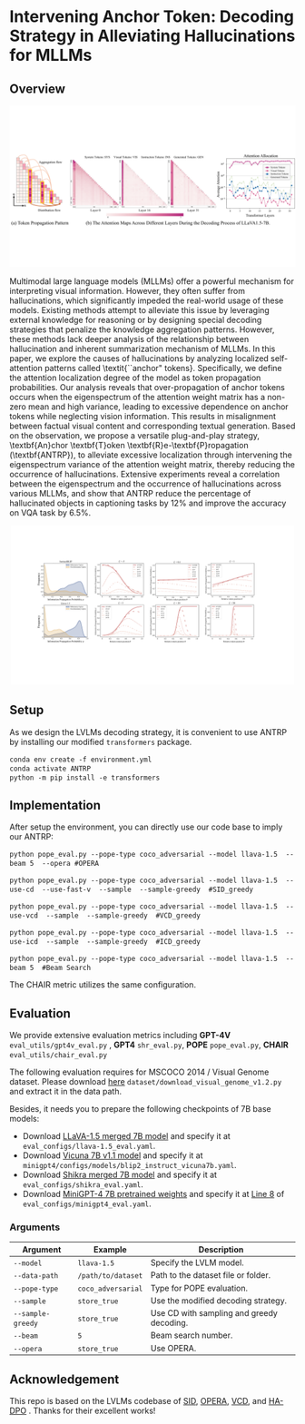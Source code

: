 # Intervening Anchor Token: Decoding Strategy in Alleviating Hallucinations for MLLMs


## Overview


<p align="center"><img src="./imgs/fig1.pdf" alt="SID" width="800px" /></p>

Multimodal large language models (MLLMs) offer a powerful mechanism for interpreting visual information. However, they often suffer from hallucinations, which significantly impeded the real-world usage of these models. Existing methods attempt to alleviate this issue by leveraging external knowledge for reasoning or by designing special decoding strategies that penalize the knowledge aggregation patterns. However, these methods lack deeper analysis of the relationship between hallucination and inherent summarization mechanism of MLLMs. In this paper, we explore the causes of hallucinations by analyzing localized self-attention patterns called \textit{``anchor" tokens}. Specifically, we define the attention localization degree of the model as token propagation probabilities. Our analysis reveals that over-propagation of anchor tokens occurs when the eigenspectrum of the attention weight matrix has a non-zero mean and high variance, leading to excessive dependence on anchor tokens while neglecting vision information. This results in misalignment between factual visual content and corresponding textual generation. Based on the observation, we propose a versatile plug-and-play strategy, \textbf{An}chor \textbf{T}oken \textbf{R}e-\textbf{P}ropagation (\textbf{ANTRP}), to alleviate excessive localization through intervening the eigenspectrum variance of the attention weight matrix, thereby reducing the occurrence of hallucinations. Extensive experiments reveal a correlation between the eigenspectrum and the occurrence of hallucinations across various MLLMs, and show that ANTRP reduce the percentage of hallucinated objects in captioning tasks by 12\% and improve the accuracy on VQA task by 6.5\%.

<p align="center"><img src="./imgs/fig2.pdf" alt="token_pruning1" width="500px" /></p>




## Setup
As we design the LVLMs decoding strategy, it is convenient to use ANTRP by installing our modified `transformers` package.
```
conda env create -f environment.yml
conda activate ANTRP
python -m pip install -e transformers
```
<!-- #### The implement of ANTRP are mainly in:
- `transformers/src/transformers/models/llama/modeling_llama.py`. -->

## Implementation
After setup the environment, you can directly use our code base to imply our ANTRP:


```
python pope_eval.py --pope-type coco_adversarial --model llava-1.5  --beam 5  --opera #OPERA

```

```
python pope_eval.py --pope-type coco_adversarial --model llava-1.5  --use-cd  --use-fast-v  --sample  --sample-greedy  #SID_greedy

```
```
python pope_eval.py --pope-type coco_adversarial --model llava-1.5  --use-vcd  --sample  --sample-greedy  #VCD_greedy

```
```
python pope_eval.py --pope-type coco_adversarial --model llava-1.5  --use-icd  --sample  --sample-greedy  #ICD_greedy

```
```
python pope_eval.py --pope-type coco_adversarial --model llava-1.5  --beam 5  #Beam Search

```

The CHAIR metric utilizes the same configuration.


## Evaluation

We provide extensive evaluation metrics including <b>GPT-4V</b> `eval_utils/gpt4v_eval.py` , <b>GPT4</b> `shr_eval.py`, <b>POPE</b> `pope_eval.py`, <b>CHAIR</b> `eval_utils/chair_eval.py`

The following evaluation requires for MSCOCO 2014 / Visual Genome dataset. Please download [here](https://cocodataset.org/#home)  `dataset/download_visual_genome_v1.2.py` and extract it in the data path.

Besides, it needs you to prepare the following checkpoints of 7B base models:

- Download [LLaVA-1.5 merged 7B model](https://huggingface.co/liuhaotian/llava-v1.5-7b) and specify it at `eval_configs/llava-1.5_eval.yaml`.
- Download [Vicuna 7B v1.1 model](https://github.com/lm-sys/FastChat) and specify it at `minigpt4/configs/models/blip2_instruct_vicuna7b.yaml`.
- Download [Shikra merged 7B model](https://github.com/shikras/shikra#checkpoint) and specify it at  `eval_configs/shikra_eval.yaml`.
- Download [MiniGPT-4 7B pretrained weights](https://drive.google.com/file/d/1RY9jV0dyqLX-o38LrumkKRh6Jtaop58R/view?usp=sharing) and specify it at [Line 8](https://github.com/shikiw/OPERA/blob/bf18aa9c409f28b31168b0f71ebf8457ae8063d5/eval_configs/minigpt4_eval.yaml#L8) of `eval_configs/minigpt4_eval.yaml`.

  
### Arguments

| Argument             | Example             | Description   |
| -------------------- | ------------------- | ------------- |
| `--model`    | `llava-1.5` | Specify the LVLM model. |
| `--data-path`     | `/path/to/dataset` | Path to the dataset file or folder. |
| `--pope-type`     | `coco_adversarial` | Type for POPE evaluation. |
| `--sample`        | `store_true` | Use the modified decoding strategy. |
| `--sample-greedy` | `store_true` | Use CD with sampling and greedy decoding. |
| `--beam`         | `5` | Beam search number. |
| `--opera`         | `store_true` | Use OPERA. |






## Acknowledgement
This repo is based on the LVLMs codebase of  [SID]([https://github.com/shikiw/OPERA](https://github.com/huofushuo/SID)), [OPERA](https://github.com/shikiw/OPERA), [VCD](https://github.com/DAMO-NLP-SG/VCD), and [HA-DPO](https://opendatalab.github.io/HA-DPO/) . Thanks for their excellent works!




